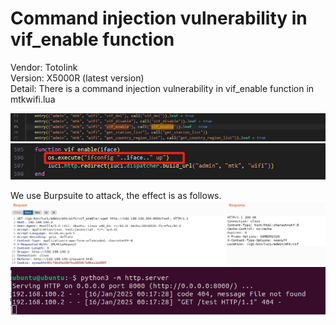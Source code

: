 # Command injection vulnerability in vif_enable function  

Vendor: Totolink  
Version: X5000R (latest version)  
Detail: There is a command injection vulnerability in vif_enable function in mtkwifi.lua  

![image](../image/vif_enable-1.png)
![image](../image/vif_enable-2.png)

We use Burpsuite to attack, the effect is as follows.
![image](../image/vif_enable-3.png)
![image](../image/wget_response.png)
